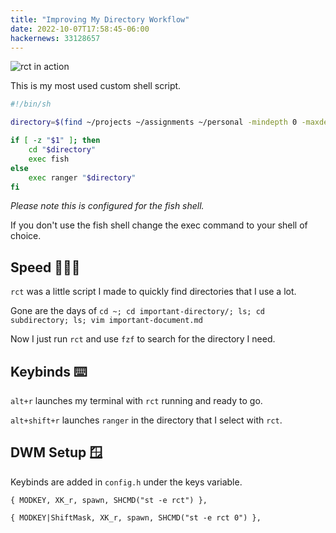 ```yaml
---
title: "Improving My Directory Workflow"
date: 2022-10-07T17:58:45-06:00
hackernews: 33128657
---
```


![rct in action](/images/posts/improving-my-directory-workflow/rct-in-action.gif)

This is my most used custom shell script.

```bash
#!/bin/sh

directory=$(find ~/projects ~/assignments ~/personal -mindepth 0 -maxdepth 1 -type d | fzf)

if [ -z "$1" ]; then
    cd "$directory"
    exec fish
else
    exec ranger "$directory"
fi
```

_Please note this is configured for the fish shell._

If you don't use the fish shell change the exec command to your shell of choice.

## Speed 🏃🏻💨

`rct` was a little script I made to quickly find directories that I use a lot.

Gone are the days of `cd ~; cd important-directory/; ls; cd subdirectory; ls; vim important-document.md`

Now I just run `rct` and use `fzf` to search for the directory I need.

## Keybinds ⌨️ 

`alt+r` launches my terminal with `rct` running and ready to go.

`alt+shift+r` launches `ranger` in the directory that I select with `rct`.

## DWM Setup 🪟
Keybinds are added in `config.h` under the keys variable.

```{ MODKEY, XK_r, spawn, SHCMD("st -e rct") },```

```{ MODKEY|ShiftMask, XK_r, spawn, SHCMD("st -e rct 0") },```
